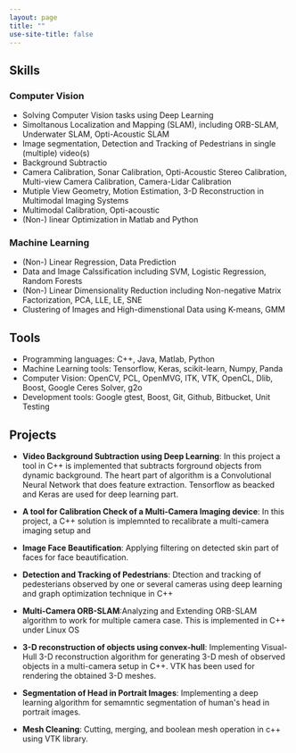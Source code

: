 ```yaml
---
layout: page
title: ""
use-site-title: false
---
```


## Skills

### Computer Vision
* Solving Computer Vision tasks using Deep Learning
* Simoltanous Localization and Mapping (SLAM), including ORB-SLAM, Underwater SLAM, Opti-Acoustic SLAM
* Image segmentation, Detection and Tracking of Pedestrians in single (multiple) video(s)
* Background Subtractio
* Camera Calibration, Sonar Calibration, Opti-Acoustic Stereo Calibration, Multi-view Camera Calibration, Camera-Lidar Calibration
* Mutiple View Geometry, Motion Estimation, 3-D Reconstruction in Multimodal Imaging Systems
* Multimodal Calibration, Opti-acoustic 
* (Non-) linear Optimization in Matlab and Python

### Machine Learning
* (Non-) Linear Regression, Data Prediction
* Data and Image Calssification including SVM, Logistic Regression, Random Forests
* (Non-) Linear Dimensionality Reduction including Non-negative Matrix Factorization, PCA, LLE, LE, SNE
* Clustering of Images and High-dimenstional Data using K-means, GMM

## Tools
* Programming languages: C++, Java, Matlab, Python
* Machine Learning tools: Tensorflow, Keras, scikit-learn, Numpy,  Panda
* Computer Vision: OpenCV, PCL, OpenMVG, ITK, VTK, OpenCL, Dlib, Boost, Google Ceres Solver, g2o 
* Development tools: Google gtest, Boost, Git, Github, Bitbucket, Unit Testing

## Projects

* **Video Background Subtraction using Deep Learning**: In this project a tool in C++ is implemented that subtracts forground objects from dynamic background. The heart part of algorithm is a Convolutional Neural Network that does feature extraction. Tensorflow as beacked and Keras are used for deep learning part. 

* **A tool for Calibration Check of a Multi-Camera Imaging device**: In this project, a C++ solution is implemnted to recalibrate a multi-camera imaging setup and 


* **Image Face Beautification**: Applying filtering on detected skin part of faces for face beautification. 


* **Detection and Tracking of Pedestrians**: Dtection and tracking of pedesterians observed by one or several cameras using deep learning and graph optimization technique in C++

* **Multi-Camera ORB-SLAM**:Analyzing and Extending ORB-SLAM algorithm to work for multiple camera case. This is implemented in C++ under Linux OS

* **3-D reconstruction of objects using convex-hull**: Implementing Visual-Hull 3-D reconstruction algorithm for generating 3-D mesh of observed objects in a multi-camera setup in C++. VTK has been used for rendering the obtained 3-D meshes.

* **Segmentation of Head in Portrait Images**: Implementing a deep learning algorithm for semamntic segmentation of human's head in portrait images.

* **Mesh Cleaning**: Cutting, merging, and boolean mesh operation in c++ using VTK library.







